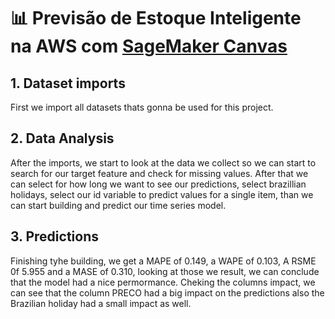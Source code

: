 # 📊 Previsão de Estoque Inteligente na AWS com [SageMaker Canvas](https://aws.amazon.com/pt/sagemaker/canvas/)

## 1. Dataset imports
First we import all datasets thats gonna be used for this project.


## 2. Data Analysis
After the imports, we start to look at the data we collect so we can start to search for our target feature and check for missing values. After that we can select for how long we want to see our predictions, select brazillian holidays, select our id variable to predict values for a single item, than we can start building and predict our time series model.

## 3. Predictions
Finishing tyhe building, we get a MAPE of 0.149, a WAPE of 0.103, A RSME 0f 5.955 and a MASE of 0.310, looking at those we result, we can conclude that the model had a nice permormance. Cheking the columns impact, we can see that the column PRECO had a big impact on the predictions also the Brazilian holiday had a small impact as well.
